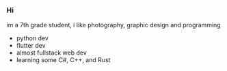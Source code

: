 ### Hi

im a 7th grade student, i like photography, graphic design and programming

- python dev
- flutter dev
- almost fullstack web dev
- learning some C#, C++, and Rust
